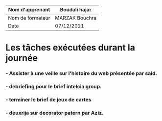  	
     
     
| Nom d'apprenant  |Boudali hajar|
| ------------- | ------------- |
| Nom de formateur  | MARZAK Bouchra |
| Date  |  07/12/2021|
     
   # Les tâches exécutées durant la journée 
   ### - Assister à une veille sur l'histoire du web présentée par said. 
   ### - debriefing pour le brief intelcia group.
   ###  - terminer le brief de jeux de cartes
   ###  - deuxrija sur decorator patern par Aziz.
   
  
